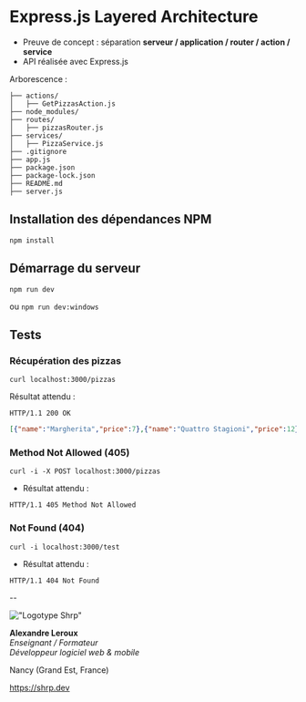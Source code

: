 # Express.js Layered Architecture

- Preuve de concept : séparation **serveur / application / router / action / service**
- API réalisée avec Express.js

Arborescence :

```TREE
├── actions/
│   ├── GetPizzasAction.js
├── node_modules/
├── routes/
│   ├── pizzasRouter.js
├── services/
│   ├── PizzaService.js
├── .gitignore
├── app.js
├── package.json
├── package-lock.json
├── README.md
├── server.js
```

## Installation des dépendances NPM

`npm install`

## Démarrage du serveur

`npm run dev`

ou `npm run dev:windows`

## Tests

### Récupération des pizzas

```SH
curl localhost:3000/pizzas
```

Résultat attendu :

```TEXT
HTTP/1.1 200 OK
```

```JSON
[{"name":"Margherita","price":7},{"name":"Quattro Stagioni","price":12}]
```

### Method Not Allowed (405)

```SH
curl -i -X POST localhost:3000/pizzas
```

- Résultat attendu :

```TEXT
HTTP/1.1 405 Method Not Allowed
```

### Not Found (404)

```SH
curl -i localhost:3000/test
```

- Résultat attendu :

```TEXT
HTTP/1.1 404 Not Found
```

--

!["Logotype Shrp"](https://shrp.dev/images/shrp.png)

**Alexandre Leroux**  
*Enseignant / Formateur*  
*Développeur logiciel web & mobile*

Nancy (Grand Est, France)

<https://shrp.dev>
